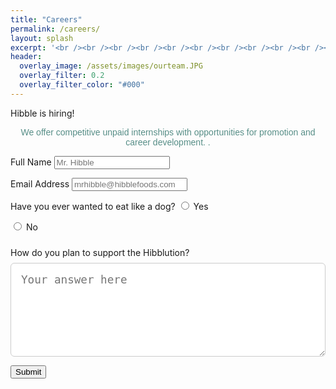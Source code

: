 ```yaml
---
title: "Careers"
permalink: /careers/
layout: splash
excerpt: '<br /><br /><br /><br /><br /><br /><br /><br /><br /><br /><br />'
header:
  overlay_image: /assets/images/ourteam.JPG
  overlay_filter: 0.2
  overlay_filter_color: "#000"
---
```


<p class="label-text">Hibble is hiring!</p> 
<p style="font-family: 'Chewy', sans-serif; text-align:center; color:#578e87;">  We offer competitive unpaid internships with opportunities for promotion and career development. .</p>
 
 

<form class="hiring-form" id="hiring-form"
      action="https://docs.google.com/forms/u/3/d/e/1FAIpQLSd-53yf8S0ekygKGGW9rarmK7wzmwqVH0-lbYMcNwFDrfXlCQ/formResponse"
      method="POST"
      target="hidden_iframe"
      onsubmit="setTimeout(function() {
        document.getElementById('thank-you').style.display = 'block';
        document.getElementById('hiring-form').reset();
      }, 100);">

  <label for="name">Full Name</label>
  <input type="text" id="name" name="entry.885265212" placeholder="Mr. Hibble" required />

  <label for="email">Email Address</label>
  <input type="email" id="email" name="entry.1104721355" placeholder="mrhibble@hibblefoods.com" required />

  <label for="dog">Have you ever wanted to eat like a dog?</label>
  <label>
  <input type="radio" name="entry.183007061" value="Yes" required> Yes
  </label>
  
  <label style="display: inline-block; margin-bottom: 1rem;">
    <input type="radio" name="entry.183007061" value="No"> No
  </label>
  
  <label for="hibbilize" style="display:block; margin-top:.5rem; margin-bottom:0.5rem;">
    How do you plan to support the Hibblution?
  </label>
  <textarea id="hibbilize" name="entry.214180489" placeholder="Your answer here" required style="width: 100%; min-height: 150px; padding: 1rem; font-size: 1.1rem; border-radius: 6px; border: 1px solid #ccc; box-sizing: border-box;"></textarea>

  <button type="submit">Submit</button>
</form>

<p id="thank-you" class="label-text" style="display:none; color: green; margin-top: 1rem;">
  Thank you for your response! We will contact you shortly to set up an interview.
</p>

<iframe name="hidden_iframe" style="display:none;"></iframe>

